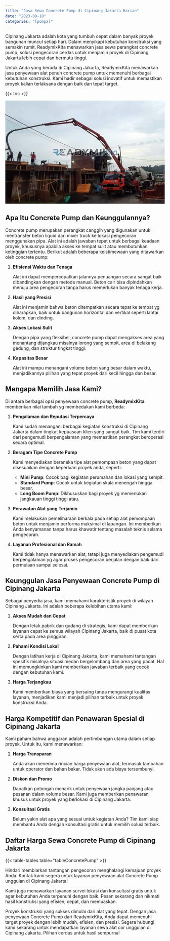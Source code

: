 ```yaml
---
title: "Jasa Sewa Concrete Pump di Cipinang Jakarta Harian"
date: "2023-09-18"
categories: "[pompa]"
---
```


Cipinang Jakarta adalah kota yang tumbuh cepat dalam banyak proyek bangunan muncul setiap hari. Dalam menyikapi kebutuhan konstruksi yang semakin rumit, ReadymixKita menawarkan jasa sewa perangkat concrete pump, solusi pengecoran cerdas untuk menjamin proyek di Cipinang Jakarta lebih cepat dan bermutu tinggi.

Untuk Anda yang berada di Cipinang Jakarta, ReadymixKita menawarkan jasa penyewaan alat penuh concrete pump untuk memenuhi berbagai kebutuhan konstruksi. Kami hadir sebagai solusi inovatif untuk memastikan proyek kalian terlaksana dengan baik dan tepat target.

{{< toc >}}

![Jasa Sewa Concrete Pump di Cipinang Jakarta Harian](/images/pompa/sewa-pompa-03.jpg)

## Apa Itu Concrete Pump dan Keunggulannya?

Concrete pump merupakan perangkat canggih yang digunakan untuk mentransfer beton liquid dari mixer truck ke lokasi pengecoran menggunakan pipa. Alat ini adalah jawaban tepat untuk berbagai keadaan proyek, khususnya apabila akses ke tempat sulit atau membutuhkan ketinggian tertentu. Berikut adalah beberapa keistimewaan yang ditawarkan oleh concrete pump:

1. **Efisiensi Waktu dan Tenaga**

   Alat ini dapat mempercepatkan jalannya penuangan secara sangat baik dibandingkan dengan metode manual. Beton cair bisa dipindahkan menuju area pengecoran tanpa harus memerlukan banyak tenaga kerja.

2. **Hasil yang Presisi**

   Alat ini menjamin bahwa beton ditempatkan secara tepat ke tempat yg diharapkan, baik untuk bangunan horizontal dan vertikal seperti lantai kolom, dan dinding.

3. **Akses Lokasi Sulit**

   Dengan pipa yang fleksibel, concrete pump dapat mengakses area yang menantang dijangkau misalnya lorong yang sempit, area di belakang gedung, dan struktur tingkat tinggi.

4. **Kapasitas Besar**

   Alat ini mampu menangani volume beton yang besar dalam waktu, menjadikannya pilihan yang tepat proyek dari kecil hingga dan besar.

## Mengapa Memilih Jasa Kami?

Di antara berbagai opsi penyewaan concrete pump, **ReadymixKita** memberikan nilai tambah yg membedakan kami berbeda:

1. **Pengalaman dan Reputasi Terpercaya**

   Kami sudah menangani berbagai kegiatan konstruksi di Cipinang Jakarta dalam tingkat kepuasaan klien yang sangat baik. Tim kami terdiri dari pengemudi berpengalaman yang memastikan perangkat beroperasi secara optimal.

2. **Beragam Tipe Concrete Pump**

   Kami menyediakan beraneka tipe alat pemompaan beton yang dapat disesuaikan dengan keperluan proyek anda, seperti:
   - **Mini Pump**: Cocok bagi kegiatan perumahan dan lokasi yang sempit.
   - **Standard Pump**: Cocok untuk kegiatan skala menengah hingga besar.
   - **Long Boom Pump**: Dikhususkan bagi proyek yg memerlukan jangkauan tinggi tinggi atau.

3. **Perawatan Alat yang Terjamin**

   Kami melakukan pemeliharaan berkala pada setiap alat pemompaan beton untuk menjamin performa maksimal di lapangan. Ini memberikan Anda kenyamanan tanpa harus khawatir tentang masalah teknis selama pengecoran.

4. **Layanan Profesional dan Ramah**

   Kami tidak hanya menawarkan alat, tetapi juga menyediakan pengemudi berpengalaman yg agar proses pengecoran berjalan dengan baik dari permulaan sampai selesai.

## Keunggulan Jasa Penyewaan Concrete Pump di Cipinang Jakarta

Sebagai penyedia jasa, kami memahami karakteristik proyek di wilayah Cipinang Jakarta. Ini adalah beberapa kelebihan utama kami:

1. **Akses Mudah dan Cepat**

   Dengan letak pabrik dan gudang di strategis, kami dapat memberikan layanan cepat ke semua wilayah Cipinang Jakarta, baik di pusat kota serta pada area pinggiran.

2. **Pahami Kondisi Lokal**

   Dengan latihan kerja di Cipinang Jakarta, kami memahami tantangan spesifik misalnya situasi medan bergelombang dan area yang padat. Hal ini memungkinkan kami memberikan jawaban terbaik yang cocok dengan kebutuhan kami.

3. **Harga Terjangkau**

   Kami memberikan biaya yang bersaing tanpa mengurangi kualitas layanan, menjadikan kami menjadi pilihan terbaik untuk proyek konstruksi Anda.

## Harga Kompetitif dan Penawaran Spesial di Cipinang Jakarta

Kami paham bahwa anggaran adalah pertimbangan utama dalam setiap proyek. Untuk itu, kami menawarkan:

1. **Harga Transparan**

   Anda akan menerima rincian harga penyewaan alat, termasuk tambahan untuk operator dan bahan bakar. Tidak akan ada biaya tersembunyi.

2. **Diskon dan Promo**

   Dapatkan potongan menarik untuk penyewaan jangka panjang atau pesanan dalam volume besar. Kami juga memberikan penawaran khusus untuk proyek yang berlokasi di Cipinang Jakarta.

3. **Konsultasi Gratis**

   Belum yakin alat apa yang sesuai untuk kegiatan Anda? Tim kami siap membantu Anda dengan konsultasi gratis untuk memilih solusi terbaik.

## Daftar Harga Sewa Concrete Pump di Cipinang Jakarta

{{< table-tables table="tableConcretePump" >}}

Hindari membiarkan tantangan pengecoran menghalangi kemajuan proyek Anda. Kontak kami segera untuk layanan penyewaan alat Concrete Pump unggulan di Cipinang Jakarta!

Kami juga menawarkan layanan survei lokasi dan konsultasi gratis untuk agar kebutuhan Anda terpenuhi dengan baik. Pesan sekarang dan nikmati hasil konstruksi yang efisien, cepat, dan memuaskan.

Proyek konstruksi yang sukses dimulai dari alat yang tepat. Dengan jasa penyewaan Concrete Pump dari ReadymixKita, Anda dapat memenuhi target proyek dengan lebih mudah, efisien, dan presisi. Segera hubungi kami sekarang untuk mendapatkan layanan sewa alat cor unggulan di Cipinang Jakarta. Pilihan cerdas untuk hasil sempurna!